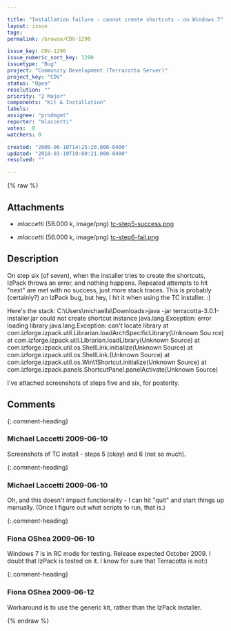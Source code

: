 ```yaml
---

title: "Installation failure - cannot create shortcuts - on Windows 7"
layout: issue
tags: 
permalink: /browse/CDV-1290

issue_key: CDV-1290
issue_numeric_sort_key: 1290
issuetype: "Bug"
project: "Community Development (Terracotta Server)"
project_key: "CDV"
status: "Open"
resolution: ""
priority: "2 Major"
components: "Kit & Installation"
labels: 
assignee: "prodmgmt"
reporter: "mlaccetti"
votes:  0
watchers: 0

created: "2009-06-10T14:25:20.000-0400"
updated: "2010-03-19T19:00:21.000-0400"
resolved: ""

---
```




{% raw %}


## Attachments
  
* <em>mlaccetti</em> (58.000 k, image/png) [tc-step5-success.png](/attachments/CDV/CDV-1290/tc-step5-success.png)
  
* <em>mlaccetti</em> (56.000 k, image/png) [tc-step6-fail.png](/attachments/CDV/CDV-1290/tc-step6-fail.png)
  



## Description

<div markdown="1" class="description">

On step six (of seven), when the installer tries to create the shortcuts, IzPack throws an error, and nothing happens.  Repeated attempts to hit "next" are met with no success, just more stack traces.  This is probably (certainly?) an IzPack bug, but hey, I hit it when using the TC installer.  :)

Here's the stack:
C:\Users\michaella\Downloads>java -jar terracotta-3.0.1-installer.jar
could not create shortcut instance
java.lang.Exception: error loading library
java.lang.Exception: can't locate library
        at com.izforge.izpack.util.Librarian.loadArchSpecificLibrary(Unknown Sou
rce)
        at com.izforge.izpack.util.Librarian.loadLibrary(Unknown Source)
        at com.izforge.izpack.util.os.ShellLink.initialize(Unknown Source)
        at com.izforge.izpack.util.os.ShellLink.<init>(Unknown Source)
        at com.izforge.izpack.util.os.Win\1Shortcut.initialize(Unknown Source)
        at com.izforge.izpack.panels.ShortcutPanel.panelActivate(Unknown Source)

I've attached screenshots of steps five and six, for posterity.

</div>

## Comments


{:.comment-heading}
### **Michael Laccetti** <span class="date">2009-06-10</span>

<div markdown="1" class="comment">

Screenshots of TC install - steps 5 (okay) and 6 (not so much).

</div>


{:.comment-heading}
### **Michael Laccetti** <span class="date">2009-06-10</span>

<div markdown="1" class="comment">

Oh, and this doesn't impact functionality - I can hit "quit" and start things up manually.  (Once I figure out what scripts to run, that is.)

</div>


{:.comment-heading}
### **Fiona OShea** <span class="date">2009-06-10</span>

<div markdown="1" class="comment">

Windows 7 is in RC mode for testing. Release expected October 2009.  I doubt that IzPack is tested on it. I know for sure that Terracotta is not:)

</div>


{:.comment-heading}
### **Fiona OShea** <span class="date">2009-06-12</span>

<div markdown="1" class="comment">

Workaround is to use the generic kit, rather than the IzPack installer.


</div>



{% endraw %}
